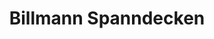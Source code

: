 ---
title: "Billmann Spanndecken"
url: /oberhausen-rheinhausen/billmann-spanndecken/
shop: Allgemein
---
